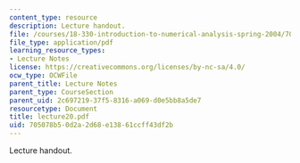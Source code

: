 ```yaml
---
content_type: resource
description: Lecture handout.
file: /courses/18-330-introduction-to-numerical-analysis-spring-2004/705078b50d2a2d68e13861ccff43df2b_lecture20.pdf
file_type: application/pdf
learning_resource_types:
- Lecture Notes
license: https://creativecommons.org/licenses/by-nc-sa/4.0/
ocw_type: OCWFile
parent_title: Lecture Notes
parent_type: CourseSection
parent_uid: 2c697219-37f5-8316-a069-d0e5bb8a5de7
resourcetype: Document
title: lecture20.pdf
uid: 705078b5-0d2a-2d68-e138-61ccff43df2b
---
```

Lecture handout.